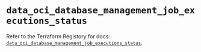 # `data_oci_database_management_job_executions_status`

Refer to the Terraform Registory for docs: [`data_oci_database_management_job_executions_status`](https://registry.terraform.io/providers/oracle/oci/6.18.0/docs/data-sources/database_management_job_executions_status).
